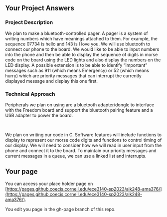 ## Your Project Answers

### Project Description

We plan to make a bluetooth-controlled pager. A pager is a system of writing numbers which have meanings attached to them. For example, the sequence 07734 is hello and 143 is I love you. We will use bluetooth to connect our phone to the board. We would like to be able to input numbers into the phone and then be able to display the sequence of digits in morse code on the board using the LED lights and also display the numbers on the LED display. A possible extension is to be able to identify “important” messages such as 911 (which means Emergency) or 52 (which means hurry) which are priority messages that can interrupt the currently displayed message and display this one first.
### Technical Approach

Peripherals we plan on using are a bluetooth adapter/dongle to interface with the Freedom board and support the bluetooth pairing feature and a USB adapter to power the board.

 

We plan on writing our code in C. Software features will include functions to display to represent our morse code digits and functions to control timing of our display. We will need to consider how we will read in user input from the phone and connect it to the board. To maintain our priority messages and current messages in a queue, we can use a linked list and interrupts.
## Your page
You can access your place holder page on [https://pages.github.coecis.cornell.edu/ece3140-sp2023/alk248-ama376/](https://pages.github.coecis.cornell.edu/ece3140-sp2023/alk248-ama376/).

You edit you page in the gh-page branch of this repo.